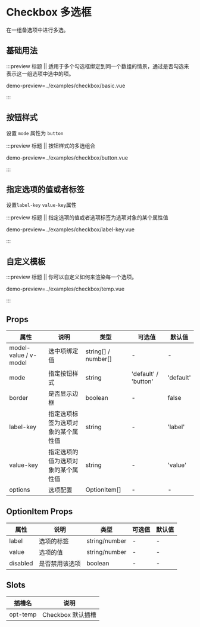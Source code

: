 # Checkbox 多选框

在一组备选项中进行多选。

## 基础用法

:::preview 标题 || 适用于多个勾选框绑定到同一个数组的情景，通过是否勾选来表示这一组选项中选中的项。

demo-preview=../examples/checkbox/basic.vue

:::

## 按钮样式

设置 `mode` 属性为 `button`

:::preview 标题 || 按钮样式的多选组合

demo-preview=../examples/checkbox/button.vue

:::

## 指定选项的值或者标签

设置`label-key` `value-key`属性

:::preview 标题 || 指定选项的值或者选项标签为选项对象的某个属性值

demo-preview=../examples/checkbox/label-key.vue

:::

## 自定义模板

:::preview 标题 || 你可以自定义如何来渲染每一个选项。

demo-preview=../examples/checkbox/temp.vue

:::

## Props

| 属性                  | 说明                               | 类型                | 可选值               | 默认值    |
| --------------------- | ---------------------------------- | ------------------- | -------------------- | --------- |
| model-value / v-model | 选中项绑定值                       | string[] / number[] | -                    | -         |
| mode                  | 指定按钮样式                       | string              | 'default' / 'button' | 'default' |
| border                | 是否显示边框                       | boolean             | -                    | false     |
| label-key             | 指定选项标签为选项对象的某个属性值 | string              | -                    | 'label'   |
| value-key             | 指定选项的值为选项对象的某个属性值 | string              | -                    | 'value'   |
| options               | 选项配置                           | OptionItem[]        | -                    | -         |

## OptionItem Props

| 属性     | 说明           | 类型          | 可选值 | 默认值 |
| -------- | -------------- | ------------- | ------ | ------ |
| label    | 选项的标签     | string/number | -      | -      |
| value    | 选项的值       | string/number | -      | -      |
| disabled | 是否禁用该选项 | boolean       | -      | -      |

## Slots

| 插槽名   | 说明              |
| -------- | ----------------- |
| opt-temp | Checkbox 默认插槽 |
